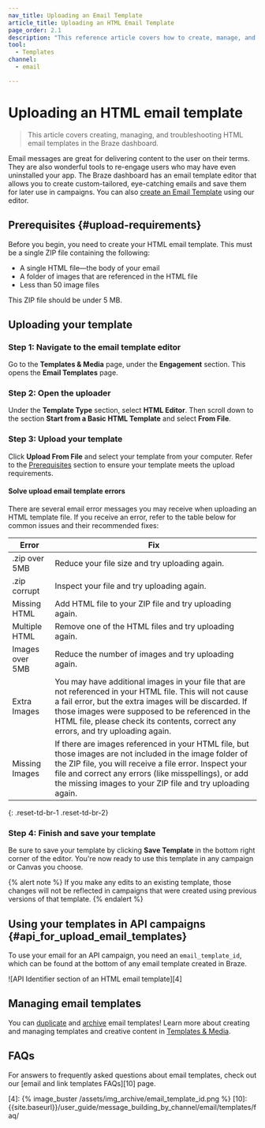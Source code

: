 ```yaml
---
nav_title: Uploading an Email Template
article_title: Uploading an HTML Email Template
page_order: 2.1
description: "This reference article covers how to create, manage, and troubleshoot an HTML email template using the Braze dashboard."
tool:
  - Templates
channel:
  - email

---
```


# Uploading an HTML email template

> This article covers creating, managing, and troubleshooting HTML email templates in the Braze dashboard.

Email messages are great for delivering content to the user on their terms. They are also wonderful tools to re-engage users who may have even uninstalled your app. The Braze dashboard has an email template editor that allows you to create custom-tailored, eye-catching emails and save them for later use in campaigns. You can also [create an Email Template]({{site.baseurl}}/user_guide/message_building_by_channel/email/creating_an_email_template/) using our editor.

## Prerequisites {#upload-requirements}

Before you begin, you need to create your HTML email template. This must be a single ZIP file containing the following:

* A single HTML file—the body of your email
* A folder of images that are referenced in the HTML file
* Less than 50 image files

This ZIP file should be under 5 MB.

## Uploading your template

### Step 1: Navigate to the email template editor

Go to the __Templates & Media__ page, under the __Engagement__ section. This opens the __Email Templates__ page.

### Step 2: Open the uploader

Under the **Template Type** section, select **HTML Editor**. Then scroll down to the section **Start from a Basic HTML Template** and select **From File**.

### Step 3: Upload your template

Click **Upload From File** and select your template from your computer. Refer to the [Prerequisites](#upload-requirements) section to ensure your template meets the upload requirements.

#### Solve upload email template errors

There are several email error messages you may receive when uploading an HTML template file. If you receive an error, refer to the table below for common issues and their recommended fixes:

| Error | Fix |
|---|---|
|.zip over 5MB| Reduce your file size and try uploading again.|
|.zip corrupt| Inspect your file and try uploading again. |
|Missing HTML| Add HTML file to your ZIP file and try uploading again.|
|Multiple HTML| Remove one of the HTML files and try uploading again.|
|Images over 5MB| Reduce the number of images and try uploading again. |
|Extra Images| You may have additional images in your file that are not referenced in your HTML file. This will not cause a fail error, but the extra images will be discarded. If those images were supposed to be referenced in the HTML file, please check its contents, correct any errors, and try uploading again.
|Missing Images| If there are images referenced in your HTML file, but those images are not included in the image folder of the ZIP file, you will receive a file error. Inspect your file and correct any errors (like misspellings), or add the missing images to your ZIP file and try uploading again.|
{: .reset-td-br-1 .reset-td-br-2}

### Step 4: Finish and save your template

Be sure to save your template by clicking **Save Template** in the bottom right corner of the editor. You're now ready to use this template in any campaign or Canvas you choose.

{% alert note %}
If you make any edits to an existing template, those changes will not be reflected in campaigns that were created using previous versions of that template.
{% endalert %}

## Using your templates in API campaigns {#api_for_upload_email_templates}

To use your email for an API campaign, you need an `email_template_id`, which can be found at the bottom of any email template created in Braze.

![API Identifier section of an HTML email template][4]

## Managing email templates

You can [duplicate]({{site.baseurl}}/user_guide/engagement_tools/templates_and_media/duplicate/) and [archive]({{site.baseurl}}/user_guide/engagement_tools/templates_and_media/archive/) email templates! Learn more about creating and managing templates and creative content in [Templates & Media]({{site.baseurl}}/user_guide/engagement_tools/templates_and_media/).

## FAQs

For answers to frequently asked questions about email templates, check out our [email and link templates FAQs][10] page.


[4]: {% image_buster /assets/img_archive/email_template_id.png %}
[10]: {{site.baseurl}}/user_guide/message_building_by_channel/email/templates/faq/